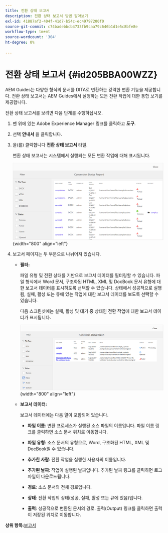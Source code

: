 ```yaml
---
title: 전환 상태 보고서
description: 전환 상태 보고서 방법 알아보기
exl-id: 41887af2-404f-41d7-b54c-ec49797200f0
source-git-commit: c74badebbcb4733fb9caa79c646b1d1e5c8bfe8e
workflow-type: tm+mt
source-wordcount: '304'
ht-degree: 0%

---
```


# 전환 상태 보고서 {#id205BBA00WZZ}

AEM Guides는 다양한 형식의 문서를 DITA로 변환하는 강력한 변환 기능을 제공합니다. 전환 상태 보고서는 AEM Guides에서 실행하는 모든 전환 작업에 대한 통합 보기를 제공합니다.

전환 상태 보고서를 보려면 다음 단계를 수행하십시오.

1. 맨 위에 있는 Adobe Experience Manager 링크를 클릭하고 **도구**.

1. 선택 **안내서** 을 클릭합니다.

1. 을(를) 클릭합니다 **전환 상태 보고서** 타일.

   변환 상태 보고서는 시스템에서 실행되는 모든 변환 작업에 대해 표시됩니다.

   ![](images/conversion-status-report.png){width="800" align="left"}

1. 보고서 페이지는 두 부분으로 나뉘어져 있습니다.

   - **필터:**

      파일 유형 및 전환 상태를 기반으로 보고서 데이터를 필터링할 수 있습니다. 파일 형식에서 Word 문서, 구조화된 HTML, XML 및 DocBook 문서 유형에 대한 보고서 데이터를 표시하도록 선택할 수 있습니다. 상태에서 성공적으로 실행됨, 실패, 활성 또는 큐에 있는 작업에 대한 보고서 데이터를 보도록 선택할 수 있습니다.

      다음 스크린샷에는 실패, 활성 및 대기 중 상태인 전환 작업에 대한 보고서 데이터가 표시됩니다.

      ![](images/conversion-report-failed-active-queued.png){width="800" align="left"}

   - **보고서 데이터:**

      보고서 데이터에는 다음 열이 포함되어 있습니다.

      - **파일 이름**: 변환 프로세스가 실행된 소스 파일의 이름입니다. 파일 이름 링크를 클릭하면 소스 문서 위치로 이동합니다.

      - **파일 유형**: 소스 문서의 유형으로, Word, 구조화된 HTML, XML 및 DocBook일 수 있습니다.

      - **추가한 사람**: 전환 작업을 실행한 사용자의 이름입니다.

      - **추가된 날짜**: 작업이 실행된 날짜입니다. 추가된 날짜 링크를 클릭하면 로그 파일이 다운로드됩니다.

      - **경로**: 소스 문서의 전체 경로입니다.

      - **상태**: 전환 작업의 상태(성공, 실패, 활성 또는 큐에 있음)입니다.

      - **출력**: 성공적으로 변환된 문서의 경로. 출력(Output) 링크를 클릭하면 출력이 저장된 위치로 이동합니다.


**상위 항목:**[&#x200B;보고서](reports-intro.md)
